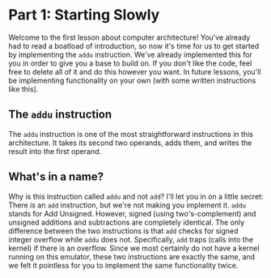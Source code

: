 # Part 1: Starting Slowly

Welcome to the first lesson about computer architecture! You've
already had to read a boatload of introduction, so now it's time for
us to get started by implementing the `addu` instruction. We've
already implemented this for you in order to give you a base to build
on. If you don't like the code, feel free to delete all of it and do
this however you want. In future lessons, you'll be implementing
functionality on your own (with some written instructions like this).

## The `addu` instruction

The `addu` instruction is one of the most straightforward instructions
in this architecture. It takes its second two operands, adds them, and
writes the result into the first operand.

## What's in a name?

Why is this instruction called `addu` and not `add`? I'll let you in
on a little secret: There *is* an `add` instruction, but we're not
making you implement it. `addu` stands for Add Unsigned. However,
signed (using two's-complement) and unsigned additions and
subtractions are completely identical. The only difference between the
two instructions is that `add` checks for signed integer overflow
while `addu` does not. Specifically, `add` traps (calls into the
kernel) if there is an overflow. Since we most certainly do not have a
kernel running on this emulator, these two instructions are exactly
the same, and we felt it pointless for you to implement the same
functionality twice.

<!--
Assumptions:

- The student already knows how assembly instructions are formatted
- The student already knows what signed unsigned numbers are (we
  might have to explain prior to this part, however)
- The student understands overflow? Perhaps this will require explanation.
-->
